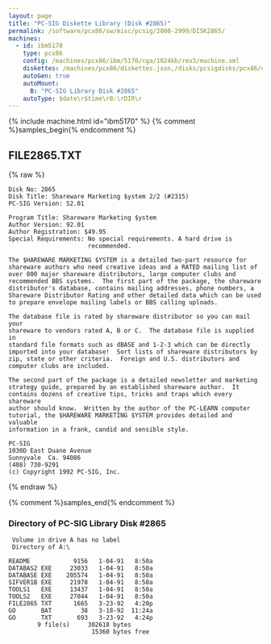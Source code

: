 ```yaml
---
layout: page
title: "PC-SIG Diskette Library (Disk #2865)"
permalink: /software/pcx86/sw/misc/pcsig/2000-2999/DISK2865/
machines:
  - id: ibm5170
    type: pcx86
    config: /machines/pcx86/ibm/5170/cga/1024kb/rev3/machine.xml
    diskettes: /machines/pcx86/diskettes.json,/disks/pcsigdisks/pcx86/diskettes.json
    autoGen: true
    autoMount:
      B: "PC-SIG Library Disk #2865"
    autoType: $date\r$time\rB:\rDIR\r
---
```


{% include machine.html id="ibm5170" %}
{% comment %}samples_begin{% endcomment %}

## FILE2865.TXT

{% raw %}
```
Disk No: 2865
Disk Title: Shareware Marketing $ystem 2/2 (#2315)
PC-SIG Version: S2.01

Program Title: Shareware Marketing $ystem
Author Version: 92.01
Author Registration: $49.95
Special Requirements: No special requirements. A hard drive is
                      recommended.

The $HAREWARE MARKETING $YSTEM is a detailed two-part resource for
shareware authors who need creative ideas and a RATED mailing list of
over 800 major shareware distributors, large computer clubs and
recommended BBS systems.  The first part of the package, the shareware
distributor's database, contains mailing addresses, phone numbers, a
Shareware Distributor Rating and other detailed data which can be used
to prepare envelope mailing labels or BBS calling uploads.

The database file is rated by shareware distributor so you can mail your
shareware to vendors rated A, B or C.  The database file is supplied in
standard file formats such as dBASE and 1-2-3 which can be directly
imported into your database!  Sort lists of shareware distributors by
zip, state or other criteria.  Foreign and U.S. distributors and
computer clubs are included.

The second part of the package is a detailed newsletter and marketing
strategy guide, prepared by an established shareware author.  It
contains dozens of creative tips, tricks and traps which every shareware
author should know.  Written by the author of the PC-LEARN computer
tutorial, the $HAREWARE MARKETING $YSTEM provides detailed and valuable
information in a frank, candid and sensible style.

PC-SIG
1030D East Duane Avenue
Sunnyvale  Ca. 94086
(408) 730-9291
(c) Copyright 1992 PC-SIG, Inc.
```
{% endraw %}

{% comment %}samples_end{% endcomment %}

### Directory of PC-SIG Library Disk #2865

     Volume in drive A has no label
     Directory of A:\

    README            9156   1-04-91   8:50a
    DATABAS2 EXE     23033   1-04-91   8:50a
    DATABASE EXE    205574   1-04-91   8:50a
    SIFVER1B EXE     21978   1-04-91   8:50a
    TOOLS1   EXE     13437   1-04-91   8:50a
    TOOLS2   EXE     27044   1-04-91   8:50a
    FILE2865 TXT      1665   3-23-92   4:20p
    GO       BAT        38   3-18-92  11:24a
    GO       TXT       693   3-23-92   4:24p
            9 file(s)     302618 bytes
                           15360 bytes free
